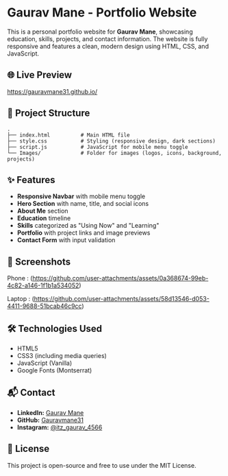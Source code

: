 # Gaurav Mane - Portfolio Website

This is a personal portfolio website for **Gaurav Mane**, showcasing education, skills, projects, and contact information. The website is fully responsive and features a clean, modern design using HTML, CSS, and JavaScript.

## 🌐 Live Preview

https://gauravmane31.github.io/

## 📁 Project Structure

```
.
├── index.html          # Main HTML file
├── style.css           # Styling (responsive design, dark sections)
├── script.js           # JavaScript for mobile menu toggle
└── Images/             # Folder for images (logos, icons, background, projects)
```

## ✨ Features

- **Responsive Navbar** with mobile menu toggle
- **Hero Section** with name, title, and social icons
- **About Me** section
- **Education** timeline
- **Skills** categorized as "Using Now" and "Learning"
- **Portfolio** with project links and image previews
- **Contact Form** with input validation

## 📸 Screenshots

Phone : (https://github.com/user-attachments/assets/0a368674-99eb-4c82-a146-1f1b1a534052)

Laptop : (https://github.com/user-attachments/assets/58d13546-d053-4411-9688-51bcab46c9cc)


## 🛠 Technologies Used

- HTML5
- CSS3 (including media queries)
- JavaScript (Vanilla)
- Google Fonts (Montserrat)

## 📬 Contact

- **LinkedIn:** [Gaurav Mane](https://www.linkedin.com/in/gaurav-mane-b9033b327/)
- **GitHub:** [Gauravmane31](https://github.com/Gauravmane31)
- **Instagram:** [@itz_gaurav_4566](https://www.instagram.com/itz_gaurav_4566)

## 📄 License

This project is open-source and free to use under the MIT License.
